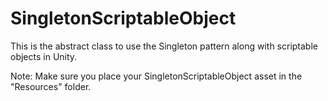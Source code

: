 # SingletonScriptableObject

This is the abstract class to use the Singleton pattern along with scriptable objects in Unity.

Note: Make sure you place your SingletonScriptableObject asset in the "Resources" folder.
